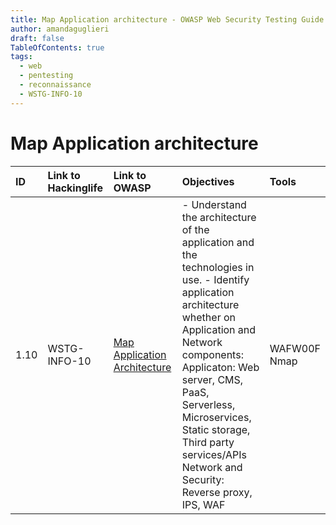 ```yaml
---
title: Map Application architecture - OWASP Web Security Testing Guide
author: amandaguglieri
draft: false
TableOfContents: true
tags:
  - web
  - pentesting
  - reconnaissance
  - WSTG-INFO-10
---
```


# Map Application architecture

|ID|Link to Hackinglife|Link to OWASP|Objectives|Tools|
|:---|:---|:---|:---|:---|
|1.10|WSTG-INFO-10|[Map Application Architecture](https://owasp.org/www-project-web-security-testing-guide/latest/4-Web_Application_Security_Testing/01-Information_Gathering/10-Map_Application_Architecture)|- Understand the architecture of the application and the technologies in use. - Identify application architecture whether on Application and Network components:  <br>Applicaton: Web server, CMS, PaaS, Serverless, Microservices, Static storage, Third party services/APIs  <br>Network and Security: Reverse proxy, IPS, WAF|WAFW00F  <br>Nmap|
